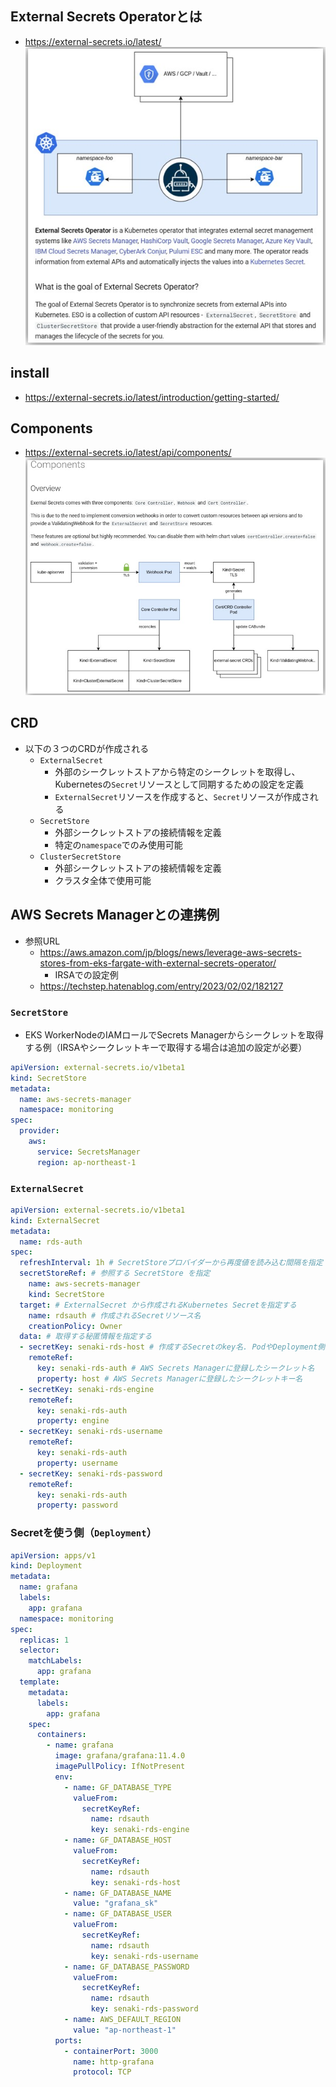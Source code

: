 ## External Secrets Operatorとは
- https://external-secrets.io/latest/  
  ![](./image/introduction.jpg)

## install
- https://external-secrets.io/latest/introduction/getting-started/

## Components
- https://external-secrets.io/latest/api/components/  
  ![](./image/components.jpg)

## CRD
- 以下の３つのCRDが作成される
  - `ExternalSecret`
    - 外部のシークレットストアから特定のシークレットを取得し、Kubernetesの`Secret`リソースとして同期するための設定を定義
    - `ExternalSecret`リソースを作成すると、`Secret`リソースが作成される
  - `SecretStore`
    - 外部シークレットストアの接続情報を定義
    - 特定の`namespace`でのみ使用可能
  - `ClusterSecretStore`
    - 外部シークレットストアの接続情報を定義
    - クラスタ全体で使用可能

## AWS Secrets Managerとの連携例
- 参照URL
  - https://aws.amazon.com/jp/blogs/news/leverage-aws-secrets-stores-from-eks-fargate-with-external-secrets-operator/
    - IRSAでの設定例
  - https://techstep.hatenablog.com/entry/2023/02/02/182127

### `SecretStore`
- EKS WorkerNodeのIAMロールでSecrets Managerからシークレットを取得する例（IRSAやシークレットキーで取得する場合は追加の設定が必要）  

```yaml
apiVersion: external-secrets.io/v1beta1
kind: SecretStore
metadata:
  name: aws-secrets-manager
  namespace: monitoring
spec:
  provider:
    aws:
      service: SecretsManager
      region: ap-northeast-1
```

### `ExternalSecret`
```yaml
apiVersion: external-secrets.io/v1beta1
kind: ExternalSecret
metadata:
  name: rds-auth
spec:
  refreshInterval: 1h # SecretStoreプロバイダーから再度値を読み込む間隔を指定
  secretStoreRef: # 参照する SecretStore を指定
    name: aws-secrets-manager
    kind: SecretStore
  target: # ExternalSecret から作成されるKubernetes Secretを指定する
    name: rdsauth # 作成されるSecretリソース名
    creationPolicy: Owner
  data: # 取得する秘匿情報を指定する
  - secretKey: senaki-rds-host # 作成するSecretのkey名. PodやDeployment側で指定する
    remoteRef:
      key: senaki-rds-auth # AWS Secrets Managerに登録したシークレット名
      property: host # AWS Secrets Managerに登録したシークレットキー名
  - secretKey: senaki-rds-engine
    remoteRef:
      key: senaki-rds-auth
      property: engine
  - secretKey: senaki-rds-username
    remoteRef:
      key: senaki-rds-auth
      property: username
  - secretKey: senaki-rds-password
    remoteRef:
      key: senaki-rds-auth
      property: password
```

### Secretを使う側（`Deployment`）
```yaml
apiVersion: apps/v1
kind: Deployment
metadata:
  name: grafana
  labels:
    app: grafana
  namespace: monitoring
spec:
  replicas: 1
  selector:
    matchLabels:
      app: grafana
  template:
    metadata:
      labels:
        app: grafana
    spec:
      containers:
        - name: grafana
          image: grafana/grafana:11.4.0
          imagePullPolicy: IfNotPresent
          env:
            - name: GF_DATABASE_TYPE
              valueFrom:
                secretKeyRef:
                  name: rdsauth
                  key: senaki-rds-engine
            - name: GF_DATABASE_HOST
              valueFrom:
                secretKeyRef:
                  name: rdsauth
                  key: senaki-rds-host
            - name: GF_DATABASE_NAME
              value: "grafana_sk"
            - name: GF_DATABASE_USER
              valueFrom:
                secretKeyRef:
                  name: rdsauth
                  key: senaki-rds-username
            - name: GF_DATABASE_PASSWORD
              valueFrom:
                secretKeyRef:
                  name: rdsauth
                  key: senaki-rds-password
            - name: AWS_DEFAULT_REGION
              value: "ap-northeast-1"
          ports:
            - containerPort: 3000
              name: http-grafana
              protocol: TCP
```